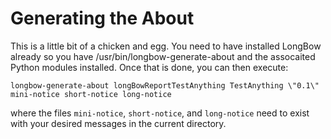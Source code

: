 
# Generating the About

This is a little bit of a chicken and egg.  You need to have installed LongBow
already so you have /usr/bin/longbow-generate-about and the assocaited Python
modules installed.  Once that is done, you can then execute:

```
longbow-generate-about longBowReportTestAnything TestAnything \"0.1\" mini-notice short-notice long-notice 
```

where the files `mini-notice`, `short-notice`, and `long-notice` need to
exist with your desired messages in the current directory.


